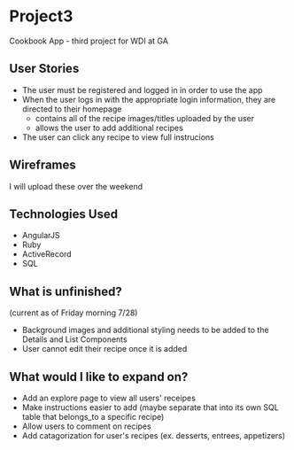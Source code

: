 
# Project3

Cookbook App - third project for WDI at GA


## User Stories

 * The user must be registered and logged in in order to use the app
 * When the user logs in with the appropriate login information, they are directed to their homepage
 	* contains all of the recipe images/titles uploaded by the user
 	* allows the user to add additional recipes
 * The user can click any recipe to view full instrucions

## Wireframes

I will upload these over the weekend

## Technologies Used

* AngularJS
* Ruby
* ActiveRecord
* SQL

## What is unfinished?
(current as of Friday morning 7/28)
* Background images and additional styling needs to be added to the Details and List Components
* User cannot edit their recipe once it is added

## What would I like to expand on?
* Add an explore page to view all users' receipes
* Make instructions easier to add (maybe separate that into its own SQL table that belongs_to a specific recipe)
* Allow users to comment on recipes
* Add catagorization for user's recipes (ex. desserts, entrees, appetizers)
